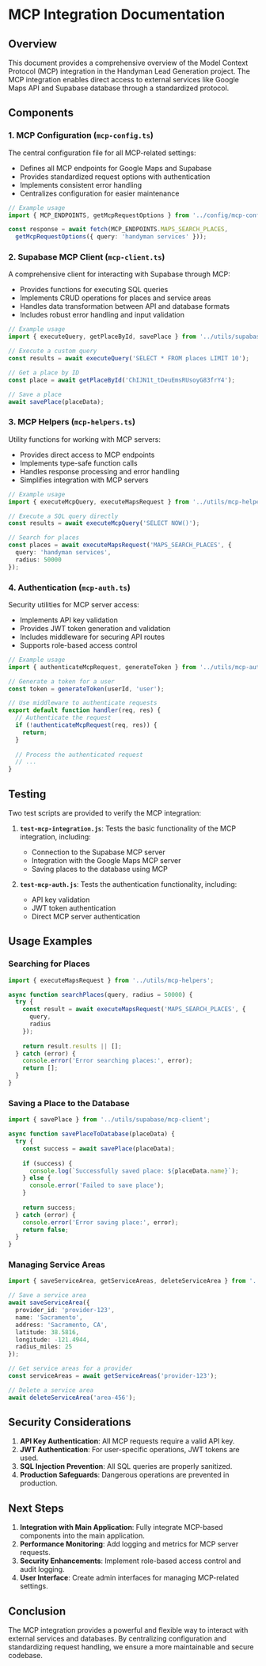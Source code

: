 # MCP Integration Documentation

## Overview

This document provides a comprehensive overview of the Model Context Protocol (MCP) integration in the Handyman Lead Generation project. The MCP integration enables direct access to external services like Google Maps API and Supabase database through a standardized protocol.

## Components

### 1. MCP Configuration (`mcp-config.ts`)

The central configuration file for all MCP-related settings:

- Defines all MCP endpoints for Google Maps and Supabase
- Provides standardized request options with authentication
- Implements consistent error handling
- Centralizes configuration for easier maintenance

```typescript
// Example usage
import { MCP_ENDPOINTS, getMcpRequestOptions } from '../config/mcp-config';

const response = await fetch(MCP_ENDPOINTS.MAPS_SEARCH_PLACES, 
  getMcpRequestOptions({ query: 'handyman services' }));
```

### 2. Supabase MCP Client (`mcp-client.ts`)

A comprehensive client for interacting with Supabase through MCP:

- Provides functions for executing SQL queries
- Implements CRUD operations for places and service areas
- Handles data transformation between API and database formats
- Includes robust error handling and input validation

```typescript
// Example usage
import { executeQuery, getPlaceById, savePlace } from '../utils/supabase/mcp-client';

// Execute a custom query
const results = await executeQuery('SELECT * FROM places LIMIT 10');

// Get a place by ID
const place = await getPlaceById('ChIJN1t_tDeuEmsRUsoyG83frY4');

// Save a place
await savePlace(placeData);
```

### 3. MCP Helpers (`mcp-helpers.ts`)

Utility functions for working with MCP servers:

- Provides direct access to MCP endpoints
- Implements type-safe function calls
- Handles response processing and error handling
- Simplifies integration with MCP servers

```typescript
// Example usage
import { executeMcpQuery, executeMapsRequest } from '../utils/mcp-helpers';

// Execute a SQL query directly
const results = await executeMcpQuery('SELECT NOW()');

// Search for places
const places = await executeMapsRequest('MAPS_SEARCH_PLACES', { 
  query: 'handyman services', 
  radius: 50000 
});
```

### 4. Authentication (`mcp-auth.ts`)

Security utilities for MCP server access:

- Implements API key validation
- Provides JWT token generation and validation
- Includes middleware for securing API routes
- Supports role-based access control

```typescript
// Example usage
import { authenticateMcpRequest, generateToken } from '../utils/mcp-auth';

// Generate a token for a user
const token = generateToken(userId, 'user');

// Use middleware to authenticate requests
export default function handler(req, res) {
  // Authenticate the request
  if (!authenticateMcpRequest(req, res)) {
    return;
  }
  
  // Process the authenticated request
  // ...
}
```

## Testing

Two test scripts are provided to verify the MCP integration:

1. **`test-mcp-integration.js`**: Tests the basic functionality of the MCP integration, including:
   - Connection to the Supabase MCP server
   - Integration with the Google Maps MCP server
   - Saving places to the database using MCP

2. **`test-mcp-auth.js`**: Tests the authentication functionality, including:
   - API key validation
   - JWT token authentication
   - Direct MCP server authentication

## Usage Examples

### Searching for Places

```typescript
import { executeMapsRequest } from '../utils/mcp-helpers';

async function searchPlaces(query, radius = 50000) {
  try {
    const result = await executeMapsRequest('MAPS_SEARCH_PLACES', { 
      query, 
      radius 
    });
    
    return result.results || [];
  } catch (error) {
    console.error('Error searching places:', error);
    return [];
  }
}
```

### Saving a Place to the Database

```typescript
import { savePlace } from '../utils/supabase/mcp-client';

async function savePlaceToDatabase(placeData) {
  try {
    const success = await savePlace(placeData);
    
    if (success) {
      console.log(`Successfully saved place: ${placeData.name}`);
    } else {
      console.error('Failed to save place');
    }
    
    return success;
  } catch (error) {
    console.error('Error saving place:', error);
    return false;
  }
}
```

### Managing Service Areas

```typescript
import { saveServiceArea, getServiceAreas, deleteServiceArea } from '../utils/supabase/mcp-client';

// Save a service area
await saveServiceArea({
  provider_id: 'provider-123',
  name: 'Sacramento',
  address: 'Sacramento, CA',
  latitude: 38.5816,
  longitude: -121.4944,
  radius_miles: 25
});

// Get service areas for a provider
const serviceAreas = await getServiceAreas('provider-123');

// Delete a service area
await deleteServiceArea('area-456');
```

## Security Considerations

1. **API Key Authentication**: All MCP requests require a valid API key.
2. **JWT Authentication**: For user-specific operations, JWT tokens are used.
3. **SQL Injection Prevention**: All SQL queries are properly sanitized.
4. **Production Safeguards**: Dangerous operations are prevented in production.

## Next Steps

1. **Integration with Main Application**: Fully integrate MCP-based components into the main application.
2. **Performance Monitoring**: Add logging and metrics for MCP server requests.
3. **Security Enhancements**: Implement role-based access control and audit logging.
4. **User Interface**: Create admin interfaces for managing MCP-related settings.

## Conclusion

The MCP integration provides a powerful and flexible way to interact with external services and databases. By centralizing configuration and standardizing request handling, we ensure a more maintainable and secure codebase.
